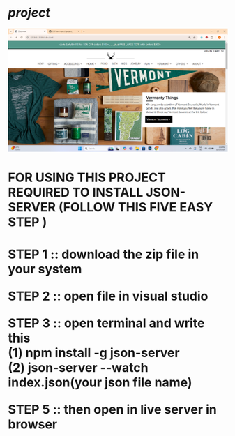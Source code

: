 # _project_
<a href = "#"><img src="https://github.com/8501kaminipatel/_project_/blob/main/new%20project/Screenshot%202024-12-23%20155429.png"></a>
<h1>FOR USING THIS PROJECT REQUIRED TO INSTALL JSON-SERVER (FOLLOW THIS FIVE EASY STEP )<h1>
<P>STEP 1 :: download the zip file in your system </P>
<p>STEP 2 :: open file in visual studio</p>
<P>STEP 3 :: open terminal and write this<br>
  (1) npm install -g json-server <br>
  (2) json-server --watch index.json(your json file name)
</P>
<p>STEP 5 :: then open in live server in browser</p>
